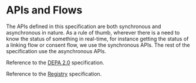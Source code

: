# APIs and Flows

The APIs defined in this specification are both synchronous and asynchronous in nature. As a rule of thumb, wherever there is a need to know the status of something in real-time, for instance getting the status of a linking flow or consent flow, we use the synchronous APIs. The rest of the specification use the asynchronous APIs.

Reference to the [DEPA 2.0](https://swagger-ui.rebit.org.in/?url=https://raw.githubusercontent.com/iSPIRT/DEPA/0.2/specs/depa.yaml) specification.

Reference to the [Registry](https://swagger-ui.rebit.org.in/?url=https://raw.githubusercontent.com/iSPIRT/DEPA/0.2/registry.yaml) specification.
